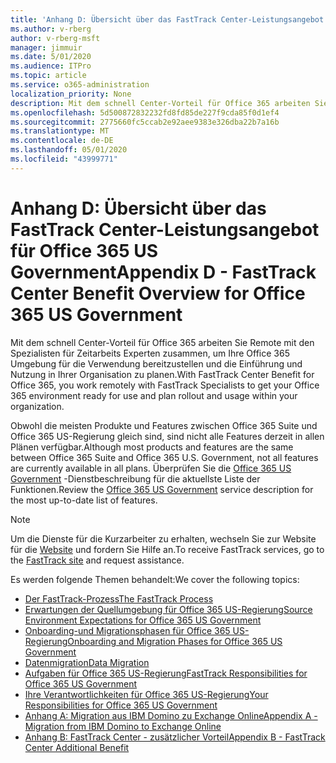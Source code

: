 ```yaml
---
title: 'Anhang D: Übersicht über das FastTrack Center-Leistungsangebot für Office 365 US Government'
ms.author: v-rberg
author: v-rberg-msft
manager: jimmuir
ms.date: 5/01/2020
ms.audience: ITPro
ms.topic: article
ms.service: o365-administration
localization_priority: None
description: Mit dem schnell Center-Vorteil für Office 365 arbeiten Sie Remote mit den Spezialisten für Zeitarbeits Experten zusammen, um Ihre Office 365 Umgebung für die Verwendung bereitzustellen und die Einführung und Nutzung in Ihrer Organisation zu planen.
ms.openlocfilehash: 5d500872832232fd8fd85de227f9cda85f0d1ef4
ms.sourcegitcommit: 2775660fc5ccab2e92aee9383e326dba22b7a16b
ms.translationtype: MT
ms.contentlocale: de-DE
ms.lasthandoff: 05/01/2020
ms.locfileid: "43999771"
---
```

# <a name="appendix-d---fasttrack-center-benefit-overview-for-office-365-us-government"></a><span data-ttu-id="b4ab5-103">Anhang D: Übersicht über das FastTrack Center-Leistungsangebot für Office 365 US Government</span><span class="sxs-lookup"><span data-stu-id="b4ab5-103">Appendix D - FastTrack Center Benefit Overview for Office 365 US Government</span></span>

<span data-ttu-id="b4ab5-104">Mit dem schnell Center-Vorteil für Office 365 arbeiten Sie Remote mit den Spezialisten für Zeitarbeits Experten zusammen, um Ihre Office 365 Umgebung für die Verwendung bereitzustellen und die Einführung und Nutzung in Ihrer Organisation zu planen.</span><span class="sxs-lookup"><span data-stu-id="b4ab5-104">With FastTrack Center Benefit for Office 365, you work remotely with FastTrack Specialists to get your Office 365 environment ready for use and plan rollout and usage within your organization.</span></span> 
  
<span data-ttu-id="b4ab5-105">Obwohl die meisten Produkte und Features zwischen Office 365 Suite und Office 365 US-Regierung gleich sind, sind nicht alle Features derzeit in allen Plänen verfügbar.</span><span class="sxs-lookup"><span data-stu-id="b4ab5-105">Although most products and features are the same between Office 365 Suite and Office 365 U.S. Government, not all features are currently available in all plans.</span></span> <span data-ttu-id="b4ab5-106">Überprüfen Sie die [Office 365 US Government](https://aka.ms/aboutgovcloud) -Dienstbeschreibung für die aktuellste Liste der Funktionen.</span><span class="sxs-lookup"><span data-stu-id="b4ab5-106">Review the [Office 365 US Government](https://aka.ms/aboutgovcloud) service description for the most up-to-date list of features.</span></span>

> [!NOTE]
> <span data-ttu-id="b4ab5-107">Um die Dienste für die Kurzarbeiter zu erhalten, wechseln Sie zur Website für die [Website](https://go.microsoft.com/fwlink/?linkid=780698) und fordern Sie Hilfe an.</span><span class="sxs-lookup"><span data-stu-id="b4ab5-107">To receive FastTrack services, go to the [FastTrack site](https://go.microsoft.com/fwlink/?linkid=780698) and request assistance.</span></span>  

<span data-ttu-id="b4ab5-108">Es werden folgende Themen behandelt:</span><span class="sxs-lookup"><span data-stu-id="b4ab5-108">We cover the following topics:</span></span>
- [<span data-ttu-id="b4ab5-109">Der FastTrack-Prozess</span><span class="sxs-lookup"><span data-stu-id="b4ab5-109">The FastTrack Process</span></span>](O365-fasttrack-process.md) 
- [<span data-ttu-id="b4ab5-110">Erwartungen der Quellumgebung für Office 365 US-Regierung</span><span class="sxs-lookup"><span data-stu-id="b4ab5-110">Source Environment Expectations for Office 365 US Government</span></span>](US-Gov-appendix-source-environment-expectations.md)   
- [<span data-ttu-id="b4ab5-111">Onboarding-und Migrationsphasen für Office 365 US-Regierung</span><span class="sxs-lookup"><span data-stu-id="b4ab5-111">Onboarding and Migration Phases for Office 365 US Government</span></span>](US-Gov-appendix-onboarding-and-migration.md)
- [<span data-ttu-id="b4ab5-112">Datenmigration</span><span class="sxs-lookup"><span data-stu-id="b4ab5-112">Data Migration</span></span>](O365-data-migration.md)    
- [<span data-ttu-id="b4ab5-113">Aufgaben für Office 365 US-Regierung</span><span class="sxs-lookup"><span data-stu-id="b4ab5-113">FastTrack Responsibilities for Office 365 US Government</span></span>](US-Gov-appendix-fasttrack-responsibilities.md)   
- [<span data-ttu-id="b4ab5-114">Ihre Verantwortlichkeiten für Office 365 US-Regierung</span><span class="sxs-lookup"><span data-stu-id="b4ab5-114">Your Responsibilities for Office 365 US Government</span></span>](US-Gov-appendix-your-responsibilities.md) 
- [<span data-ttu-id="b4ab5-115">Anhang A: Migration aus IBM Domino zu Exchange Online</span><span class="sxs-lookup"><span data-stu-id="b4ab5-115">Appendix A - Migration from IBM Domino to Exchange Online</span></span>](O365-from-ibm-domino-to-exchange-online.md)   
- [<span data-ttu-id="b4ab5-116">Anhang B: FastTrack Center - zusätzlicher Vorteil</span><span class="sxs-lookup"><span data-stu-id="b4ab5-116">Appendix B - FastTrack Center Additional Benefit</span></span>](O365-fasttrack-additional-benefits.md)
